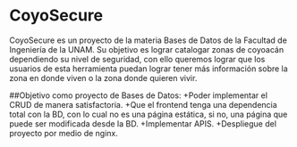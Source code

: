 # CoyoSecure

CoyoSecure es un proyecto de la materia Bases de Datos de la Facultad de Ingeniería de la UNAM. Su objetivo es lograr catalogar zonas de coyoacán dependiendo su nivel de seguridad, con ello queremos lograr que los usuarios de esta herramienta puedan lograr tener más información sobre la zona en donde viven o la zona donde quieren vivir.

##Objetivo como proyecto de Bases de Datos:
+Poder implementar el CRUD de manera satisfactoria.
+Que el frontend tenga una dependencia total con la BD, con lo cual no es una página estática, si no, una página que puede ser modificada desde la BD.
+Implementar APIS.
+Despliegue del proyecto por medio de nginx.

